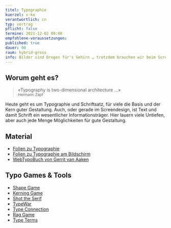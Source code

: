 ```yaml
---
titel: Typographie
kuerzel: v-ko
verantwortlich: cn
typ: vortrag
pflicht: false
termine: 2021-12-02 09:00
empfohlene-voraussetzungen: 
published: true
dauer: 90
raum: hybrid-gross
info: Bilder sind Drogen für's Gehirn … trotzdem brauchen wir beim Screendesign sehr oft Text. Hierzu werden heute wesentliche Grundlagen vermittelt.
---
```


## Worum geht es?

> «Typography is two-dimensional architecture …» <br><small>Hermann Zapf</small>

Heute geht es um Typographie und Schriftsatz, für viele die Basis und der Kern guter Gestaltung. Auch, oder gerade im Screendesign, ist Text und damit Schrift ein wesentlicher Informationsträger. Hier lauern viele Untiefen, aber auch jede Menge Möglichkeiten für gute Gestaltung.  

## Material
- [Folien zu Typographie](../../download/inputs/woche-10/typographie.pdf)
- [Folien zu Typographie am Bildschirm](../../download/inputs/woche-10/typographie-am-bildschirm.pdf)
- [WebTypoBuch von Gerrit van Aaken](https://webtypobuch.de/lesen/Kapitel-5/Kapitel-5-4)

## Typo Games & Tools
- [Shape Game](https://shape.method.ac/)
- [Kerning Game](https://type.method.ac/)
- [Shot the Serif](https://www.tothepoint.co.uk/us/fun/i-shot-the-serif/)
- [TypeWar](http://typewar.com/)
- [Type Connection](http://www.typeconnection.com/)
- [Rag Game](https://fathom.info/ragtime/game.html)
- [Type Terms](https://www.supremo.co.uk/typeterms/)
